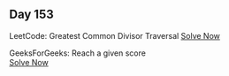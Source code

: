 ## Day 153

LeetCode: Greatest Common Divisor Traversal 
[Solve Now](https://leetcode.com/problems/greatest-common-divisor-traversal/description/)

GeeksForGeeks: Reach a given score  
[Solve Now](https://www.geeksforgeeks.org/problems/reach-a-given-score-1587115621/1)